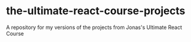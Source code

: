 # the-ultimate-react-course-projects
A repository for my versions of the projects from Jonas's Ultimate React Course
